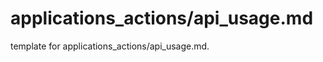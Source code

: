 # applications_actions/api_usage.md 
 
<span class="fixme template"> template for applications_actions/api_usage.md.</span>
